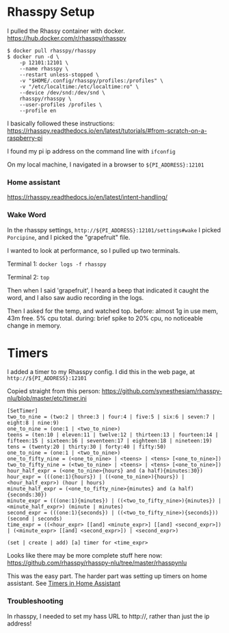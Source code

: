 # Rhasspy Setup

I pulled the Rhassy container with docker. https://hub.docker.com/r/rhasspy/rhasspy

```
$ docker pull rhasspy/rhasspy
$ docker run -d \
    -p 12101:12101 \
    --name rhasspy \
    --restart unless-stopped \
    -v "$HOME/.config/rhasspy/profiles:/profiles" \
    -v "/etc/localtime:/etc/localtime:ro" \
    --device /dev/snd:/dev/snd \
    rhasspy/rhasspy \
    --user-profiles /profiles \
    --profile en
```

I basically followed these instructions: https://rhasspy.readthedocs.io/en/latest/tutorials/#from-scratch-on-a-raspberry-pi

I found my pi ip address on the command line with `ifconfig`

On my local machine, I navigated in a browser to `${PI_ADDRESS}:12101`

### Home assistant

https://rhasspy.readthedocs.io/en/latest/intent-handling/

### Wake Word
In the rhasspy settings, `http://${PI_ADDRESS}:12101/settings#wake`
I picked `Porcipine`, and I picked the "grapefruit" file.

I wanted to look at performance, so I pulled up two terminals.

Terminal 1:
`docker logs -f rhasspy`

Terminal 2:
`top`

Then when I said 'grapefruit', I heard a beep that indicated it caught the word, and I also saw audio recording in the logs.

Then I asked for the temp, and watched top.
before: almost 1g in use mem, 43m free. 5% cpu total.
during: brief spike to 20% cpu, no noticeable change in memory.


# Timers

I added a timer to my Rhasspy config. I did this in the web page, at `http://${PI_ADDRESS}:12101`

Copied straight from this person: https://github.com/synesthesiam/rhasspy-nlu/blob/master/etc/timer.ini

```
[SetTimer]
two_to_nine = (two:2 | three:3 | four:4 | five:5 | six:6 | seven:7 | eight:8 | nine:9)
one_to_nine = (one:1 | <two_to_nine>)
teens = (ten:10 | eleven:11 | twelve:12 | thirteen:13 | fourteen:14 | fifteen:15 | sixteen:16 | seventeen:17 | eighteen:18 | nineteen:19)
tens = (twenty:20 | thirty:30 | forty:40 | fifty:50)
one_to_nine = (one:1 | <two_to_nine>)
one_to_fifty_nine = (<one_to_nine> | <teens> | <tens> [<one_to_nine>])
two_to_fifty_nine = (<two_to_nine> | <teens> | <tens> [<one_to_nine>])
hour_half_expr = (<one_to_nine>{hours} and (a half){minutes:30})
hour_expr = (((one:1){hours}) | ((<one_to_nine>){hours}) | <hour_half_expr>) (hour | hours)
minute_half_expr = (<one_to_fifty_nine>{minutes} and (a half){seconds:30})
minute_expr = (((one:1){minutes}) | ((<two_to_fifty_nine>){minutes}) | <minute_half_expr>) (minute | minutes)
second_expr = (((one:1){seconds}) | ((<two_to_fifty_nine>){seconds})) (second | seconds)
time_expr = ((<hour_expr> [[and] <minute_expr>] [[and] <second_expr>]) | (<minute_expr> [[and] <second_expr>]) | <second_expr>)

(set | create | add) [a] timer for <time_expr>
```

Looks like there may be more complete stuff here now: https://github.com/rhasspy/rhasspy-nlu/tree/master/rhasspynlu

This was the easy part. The harder part was setting up timers on home assistant. See
[Timers in Home Assistant](../hass/README.md#timers)


### Troubleshooting

In rhasspy, I needed to set my hass URL to http://, rather than just the ip address!